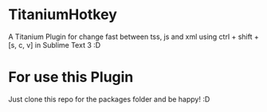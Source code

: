 # TitaniumHotkey
A Titanium Plugin for change fast between tss, js and xml using ctrl + shift + [s, c, v] in Sublime Text 3 :D

# For use this Plugin
Just clone this repo for the packages folder and be happy! :D
